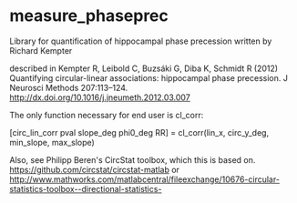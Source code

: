 measure_phaseprec
=================

Library for quantification of hippocampal phase precession written by Richard Kempter

described in Kempter R, Leibold C, Buzsáki G, Diba K, Schmidt R (2012) Quantifying circular-linear associations: hippocampal phase precession. J Neurosci Methods 207:113–124. http://dx.doi.org/10.1016/j.jneumeth.2012.03.007


The only function necessary for end user is cl_corr:

[circ_lin_corr pval slope_deg phi0_deg RR] = cl_corr(lin_x, circ_y_deg, min_slope, max_slope)


Also, see Philipp Beren's CircStat toolbox, which this is based on.  https://github.com/circstat/circstat-matlab or http://www.mathworks.com/matlabcentral/fileexchange/10676-circular-statistics-toolbox--directional-statistics-
